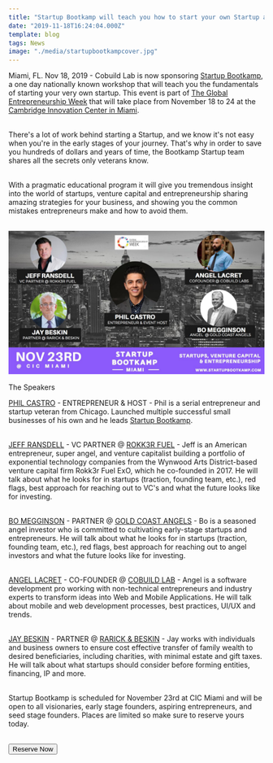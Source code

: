 ```yaml
---
title: "Startup Bootkamp will teach you how to start your own Startup at The Global Entrepreneurship Week"
date: "2019-11-18T16:24:04.000Z"
template: blog
tags: News
image: "./media/startupbootkampcover.jpg"
---
```

Miami, FL. Nov 18, 2019 -  Cobuild Lab is now sponsoring <a target="_blank" href="https://www.startupbootkamp.com/miami3"> Startup Bootkamp</a>, a one day nationally known workshop that will  teach you the fundamentals of starting your very own startup. This event is part of <a target="_blank" href="https://www.genglobal.org/gew"> The Global Entrepreneurship Week</a> that will take place from November 18 to 24 at the <a target="_blank" href="https://www.linkedin.com/company/cicnow/"> Cambridge Innovation Center in Miami</a>. </br></br>

There's a lot of work behind starting a Startup, and we know it's not easy when you're in the early stages of your journey. That's why in order to save you hundreds of dollars and years of time, the Bootkamp Startup team shares all the secrets only veterans know.</br></br>

With a pragmatic educational program it will give you tremendous insight into the world of startups, venture capital and entrepreneurship sharing amazing strategies for your  business, and showing you the common mistakes entrepreneurs make and how to avoid them.</br></br>

<img src="src/pages/blog/media/startupbootkamp1.jpg">

<title-3 align="centered"> The Speakers</title-3>

<a target="_blank" href="https://www.linkedin.com/in/thephilcastro/#"> PHIL CASTRO</a> - ENTREPRENEUR & HOST - Phil is a serial entrepreneur and startup veteran from Chicago. Launched multiple successful small businesses of his own and he leads <a target="_blank" href="https://www.startupbootkamp.com/miami3"> Startup Bootkamp</a>.</br></br>

<a target="_blank" href="https://www.linkedin.com/in/jeffransdell/"> JEFF RANSDELL</a> - VC PARTNER @ <a target="_blank" href="https://www.rokk3rfuel.com/"> ROKK3R FUEL</a> - Jeff is an American entrepreneur, super angel, and venture capitalist building a portfolio of exponential technology companies from the Wynwood Arts District-based venture capital firm Rokk3r Fuel ExO, which he co-founded in 2017. He will talk about what he looks for in startups (traction, founding team, etc.), red flags, best approach for reaching out to VC's and what the future looks like for investing.</br></br>

<a target="_blank" href="https://www.linkedin.com/in/bo-megginson-70655433/"> BO MEGGINSON</a> - PARTNER @ <a target="_blank" href="https://goldcoastangels.vc/"> GOLD COAST ANGELS</a> - Bo is a seasoned angel investor who is committed to cultivating early-stage startups and entrepreneurs.  He will talk about what he looks for in startups (traction, founding team, etc.), red flags, best approach for reaching out to angel investors and what the future looks like for investing.</br></br>


<a target="_blank" href="https://www.linkedin.com/in/alacret/"> ANGEL LACRET</a> - CO-FOUNDER @ <a target="_blank" href="https://cobuildlab.com/"> COBUILD LAB</a> - Angel  is a software development pro working with non-technical entrepreneurs and industry experts to transform ideas into Web and Mobile Applications. He will  talk about mobile and web development processes, best practices, UI/UX and trends.</br></br>

<a target="_blank" href="https://www.linkedin.com/in/jaybeskin/"> JAY BESKIN</a> - PARTNER @ <a target="_blank" href="https://www.rblawfl.com/"> RARICK & BESKIN</a> - Jay works with individuals and business owners to ensure cost effective transfer of family wealth to desired beneficiaries, including charities, with minimal estate and gift taxes. He will talk about what startups should consider before forming entities, financing, IP and more.</br></br>

Startup Bootkamp is scheduled for November 23rd at CIC Miami and  will be open to all visionaries, early stage founders, aspiring entrepreneurs, and seed stage founders. Places are limited so make sure to reserve yours today.</br></br>

<a target="_blank" href="https://https://www.startupbootkamp.com/miami3"><button type="button" class="button is-primary">Reserve Now</button></a></br></br>


<youtube-video id="https://www.youtube.com/watch?v=KuPGTANf-Rs&feature=emb_title"></youtube-video>
